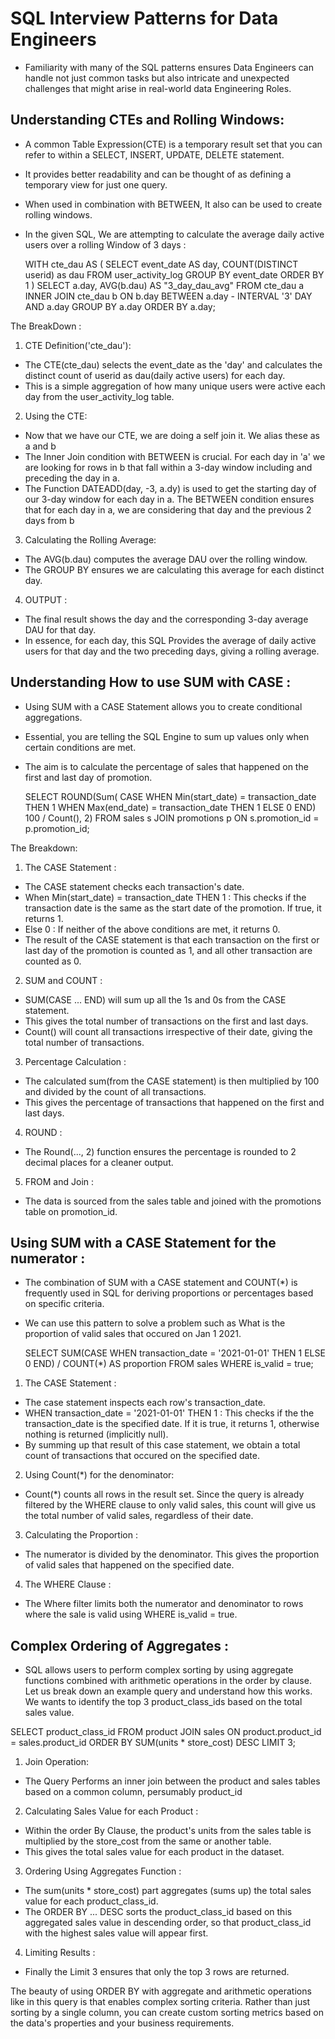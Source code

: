 # SQL Interview Patterns for Data Engineers
- Familiarity with many of the SQL patterns ensures Data Engineers can handle not just common tasks but also intricate and unexpected challenges that might arise in real-world data Engineering Roles.

## Understanding CTEs and Rolling Windows:
- A common Table Expression(CTE) is a temporary  result set that you can refer to within a SELECT, INSERT, UPDATE, DELETE statement.
- It provides better readability and can be thought of as defining a temporary view for just one query.
- When used in combination with BETWEEN, It also can be used to create rolling windows.
- In the given  SQL, We are attempting to calculate the average daily active users over a rolling Window of 3 days :

    WITH cte_dau AS (
    SELECT 
        event_date AS day,
        COUNT(DISTINCT userid) as dau
    FROM user_activity_log
    GROUP BY event_date
    ORDER BY 1
    )
    SELECT 
    a.day,
    AVG(b.dau) AS "3_day_dau_avg"
    FROM cte_dau a
    INNER JOIN cte_dau b
    ON b.day BETWEEN a.day - INTERVAL '3' DAY AND a.day
    GROUP BY a.day
    ORDER BY a.day;

The BreakDown :
1. CTE Definition('cte_dau'):
- The CTE(cte_dau) selects the event_date as the 'day' and calculates the distinct count of userid as dau(daily active users) for each day.
- This is a simple aggregation of how many unique users were active each day from the user_activity_log table.

2. Using the CTE:
- Now that we have our CTE, we are doing a self join it. We alias these as a and b
- The Inner Join condition with BETWEEN is crucial. For each day in 'a' we are looking for rows in b that fall within a 3-day window including and preceding the day in a.
- The Function DATEADD(day, -3, a.dy) is used to get the starting day of our 3-day window for each day in a. The BETWEEN condition ensures that for each day in a, we are considering that day and the previous 2 days from b

3. Calculating the Rolling Average:
- The AVG(b.dau) computes the average DAU over the rolling window.
- The GROUP BY ensures we are calculating this average for each distinct day.

4. OUTPUT :
- The final result shows the day and the corresponding 3-day average DAU for that day.
- In essence, for each day, this SQL Provides the average of daily active users for that day and the two preceding days, giving a rolling average.

## Understanding How to use SUM with CASE :
- Using SUM with a CASE Statement allows you to create conditional aggregations.
- Essential, you are telling the SQL Engine to sum up values only when certain conditions are met.
- The aim is to calculate the percentage of sales that happened on the first and last day of promotion.

    SELECT ROUND(Sum(
    CASE WHEN Min(start_date) = transaction_date THEN 1
        WHEN Max(end_date) = transaction_date THEN 1
        ELSE 0
    END) 100 / Count(), 2)
    FROM sales s
    JOIN promotions p
    ON s.promotion_id = p.promotion_id;

The Breakdown:
1. The CASE Statement :
- The CASE statement checks each transaction's date.
- When Min(start_date) = transaction_date THEN 1 : This checks if the transaction date is the same as the start date of the promotion. If true, it returns 1.
- Else 0 : If neither of the above conditions are met, it returns 0.
- The result of the CASE statement is that each transaction on the first or last day of the promotion is counted as 1, and all other transaction are counted as 0.

2. SUM and COUNT : 
- SUM(CASE ... END) will sum up all the 1s and 0s from the CASE statement.
- This gives the total number of transactions on the first and last days.
- Count() will count all transactions irrespective of their date, giving the total number of transactions.

3. Percentage Calculation :
- The calculated sum(from the CASE statement) is then multiplied by 100 and divided by the count of all transactions.
- This gives the percentage of transactions that happened on the first and last days.

4. ROUND :
- The Round(..., 2) function ensures the percentage is rounded to 2 decimal places for a cleaner output.

5. FROM and Join :
- The data is sourced from the sales table and joined with the promotions table on promotion_id.

## Using SUM with a CASE Statement for the numerator :
- The combination of SUM with a CASE statement and COUNT(*) is frequently used in SQL for deriving proportions or percentages based on specific criteria.
- We can use this pattern to solve a problem such as What is the proportion of valid sales that occured on Jan 1 2021. 

    SELECT
    SUM(CASE WHEN transaction_date = '2021-01-01' THEN 1 ELSE 0 END)
    /
    COUNT(*) AS proportion
    FROM sales
    WHERE is_valid = true;

1. The CASE Statement :
- The case statement inspects each row's transaction_date.
- WHEN transaction_date = '2021-01-01' THEN 1 : This checks if the the transaction_date is the specified date. If it is true, it returns 1, otherwise nothing is returned (implicitly null).
- By summing up that result of this case statement, we obtain a total count of transactions that occured on the specified date.

2. Using Count(*) for the denominator:
- Count(*) counts all rows in the result set. Since the query is already filtered by the WHERE clause to only valid sales, this count will give us the total number of valid sales, regardless of their date.

3. Calculating the Proportion :
- The numerator is divided by the denominator. This gives the proportion of valid sales that happened on the specified date.

4. The WHERE Clause :
- The Where filter limits both the numerator and denominator to rows where the sale is valid using WHERE is_valid = true.

## Complex Ordering of Aggregates :
- SQL allows users to perform complex sorting by using aggregate functions combined with arithmetic operations in the order by clause. Let us break down an example query and understand how this works. We wants to identify the top 3 product_class_ids based on the total sales value.

SELECT product_class_id
FROM product
JOIN sales ON product.product_id = sales.product_id
ORDER BY SUM(units * store_cost) DESC
LIMIT 3;

1. Join Operation:
- The Query Performs an inner join between the product and sales tables based on a common column, persumably product_id

2. Calculating Sales Value for each Product :
- Within the order By Clause, the product's units from the sales table is multiplied by the store_cost from the same or another table. 
- This gives the total sales value for each product in the dataset.

3. Ordering Using Aggregates Function :
- The sum(units * store_cost) part aggregates (sums up) the total sales value for each product_class_id.
- The ORDER BY ... DESC sorts the product_class_id based on this aggregated sales value in descending order, so that product_class_id with the highest sales value will appear first.

4. Limiting Results :
- Finally the Limit 3 ensures that only the top 3 rows are returned.

The beauty of using ORDER BY with aggregate and arithmetic operations like in this query is that enables complex sorting criteria. Rather than just sorting by a single column, you can create custom sorting metrics based on the data's properties and your business requirements.